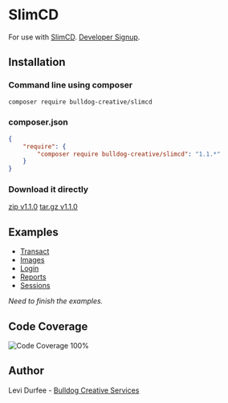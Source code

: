 # SlimCD

For use with [SlimCD](https://stats.slimcd.com/). [Developer Signup](https://stats.slimcd.com/developer_signup.aspx).

## Installation

### Command line using composer

```bash
composer require bulldog-creative/slimcd
```

### composer.json

```json
{
    "require": {
        "composer require bulldog-creative/slimcd": "1.1.*"
    }
}
```

### Download it directly

[zip v1.1.0](https://github.com/BulldogCreative/SlimCD/archive/v1.1.0.zip)
[tar.gz v1.1.0](https://github.com/BulldogCreative/SlimCD/archive/v1.1.0.tar.gz)

## Examples

* [Transact](docs/Transact.md)
* [Images](docs/Images.md)
* [Login](docs/Login.md)
* [Reports](docs/Reports.md)
* [Sessions](docs/Sessions.md)

*Need to finish the examples.*

## Code Coverage

![Code Coverage 100%](https://bulldogcdn.com/b/code-coverage.png)

## Author

Levi Durfee - [Bulldog Creative Services](https://www.bulldogcreative.com/)
